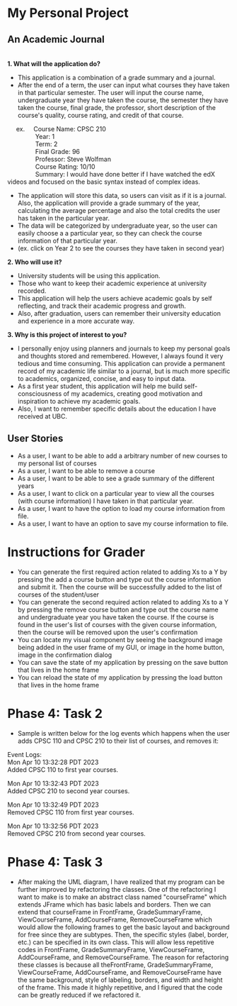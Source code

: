 # My Personal Project
## An Academic Journal
\
**1. What will the application do?**
- This application is a combination of a grade summary and a journal.
- After the end of a term, the user can input what courses they
have taken in that particular semester.
The user will input the course name, undergraduate year they have taken the course, the semester they have taken the course, final grade, the professor, 
short description of the course's quality, course rating, and credit of that course.
 

 &nbsp;&nbsp;&nbsp;&nbsp; ex.
  &nbsp;&nbsp;&nbsp;&nbsp;Course Name: CPSC 210
\
 &nbsp;&nbsp;&nbsp;&nbsp;&nbsp;&nbsp;&nbsp;&nbsp;&nbsp;&nbsp;&nbsp;&nbsp;&nbsp;&nbsp;&nbsp;&nbsp;Year: 1 
\
 &nbsp;&nbsp;&nbsp;&nbsp;&nbsp;&nbsp;&nbsp;&nbsp;&nbsp;&nbsp;&nbsp;&nbsp;&nbsp;&nbsp;&nbsp;&nbsp;Term: 2
\
 &nbsp;&nbsp;&nbsp;&nbsp;&nbsp;&nbsp;&nbsp;&nbsp;&nbsp;&nbsp;&nbsp;&nbsp;&nbsp;&nbsp;&nbsp;&nbsp;Final Grade: 96
\
 &nbsp;&nbsp;&nbsp;&nbsp;&nbsp;&nbsp;&nbsp;&nbsp;&nbsp;&nbsp;&nbsp;&nbsp;&nbsp;&nbsp;&nbsp;&nbsp;Professor: Steve Wolfman
\
 &nbsp;&nbsp;&nbsp;&nbsp;&nbsp;&nbsp;&nbsp;&nbsp;&nbsp;&nbsp;&nbsp;&nbsp;&nbsp;&nbsp;&nbsp;&nbsp;Course Rating: 10/10
\
 &nbsp;&nbsp;&nbsp;&nbsp;&nbsp;&nbsp;&nbsp;&nbsp;&nbsp;&nbsp;&nbsp;&nbsp;&nbsp;&nbsp;&nbsp;&nbsp;Summary: I would have done better if I have
  watched the edX videos and focused on the 
  basic syntax instead of complex ideas.
- The application will store this data, so users can visit as if it 
is a journal. Also, the application will provide a grade summary of the year, 
calculating the average percentage and also the total credits the user has taken in the particular year. 
- The data will be categorized by undergraduate year, so the user can easily choose a
a particular year, so they can check the course information of that particular year. 
- (ex. click on Year 2 to see the 
courses they have taken in second year)
  



**2. Who will use it?**
- University students will be using this application. 
- Those who 
want to keep their academic experience at university recorded. 
- This application will help the users achieve academic goals by
self reflecting, and track their academic progress and growth. 
- Also, after graduation, users can remember their university education 
and experience in a more accurate way. 



**3. Why is this project of interest to you?**
- I personally enjoy using planners and journals
to keep my personal goals and thoughts stored and remembered. 
However, I always found it very tedious and time consuming.
This application can provide a permanent record of my academic life
similar to a journal, but is much more specific to academics, organized, concise,
and easy to input data. 
- As a first year student, this application will 
 help me build self-consciousness of my academics, 
creating good motivation and inspiration to achieve my academic goals. 
- Also, I want to remember specific details about the education I have received 
at UBC.

## User Stories
- As a user, I want to be able to add a arbitrary number of new courses to my personal list of courses
- As a user, I want to be able to remove a course
- As a user, I want to be able to see a grade summary of the different years
- As a user, I want to click on a particular year to view all the courses (with course information) 
I have taken in that particular year.
- As a user, I want to have the option to load my course information from file.
- As a user, I want to have an option to save my course information to file.


# Instructions for Grader

- You can generate the first required action related to adding Xs to a Y by 
pressing the add a course button and type out the course information and submit it. Then the
course will be successfully added to the list of courses of the student/user
- You can generate the second required action related to adding Xs to a Y by pressing the 
remove course button and type out the course name and undergraduate year you have taken the course.
If the course is found in the user's list of courses with the given course information, then
the course will be removed upon the user's confirmation 
- You can locate my visual component by seeing the background image being added in the user frame 
of my GUI, or image in the home button, image in the confirmation dialog 
- You can save the state of my application by pressing on the save button that lives in the home frame
- You can reload the state of my application by pressing the load button that lives in the home frame

# Phase 4: Task 2
- Sample is written below for the log events which happens when the user adds CPSC 110 and CPSC 210
to their list of courses, and removes it:


Event Logs:
\
Mon Apr 10 13:32:28 PDT 2023
\
Added CPSC 110 to first year courses.


Mon Apr 10 13:32:43 PDT 2023
\
Added CPSC 210 to second year courses.


Mon Apr 10 13:32:49 PDT 2023
\
Removed CPSC 110 from first year courses.


Mon Apr 10 13:32:56 PDT 2023
\
Removed CPSC 210 from second year courses.

# Phase 4: Task 3
- After making the UML diagram, I have realized that my program can be further improved 
by refactoring the classes. One of the refactoring I want to make is to make an abstract class
 named "courseFrame" which extends JFrame which has basic labels and borders. 
Then we can extend that courseFrame in FrontFrame, GradeSummaryFrame, ViewCourseFrame, AddCourseFrame, 
RemoveCourseFrame which would allow the following frames to get the basic layout and background for free since they
are subtypes. Then, the specific styles (label, border, etc.) can be specified in its own class. 
This will allow less repetitive codes in FrontFrame, GradeSummaryFrame, ViewCourseFrame, AddCourseFrame,
and RemoveCourseFrame. The reason for refactoring these classes is because all theFrontFrame,
GradeSummaryFrame, ViewCourseFrame, AddCourseFrame, and RemoveCourseFrame have the same background, style of
labeling, borders, and width and height of the frame. This made it highly repetitive, and I figured that
the code can be greatly reduced if we refactored it. 